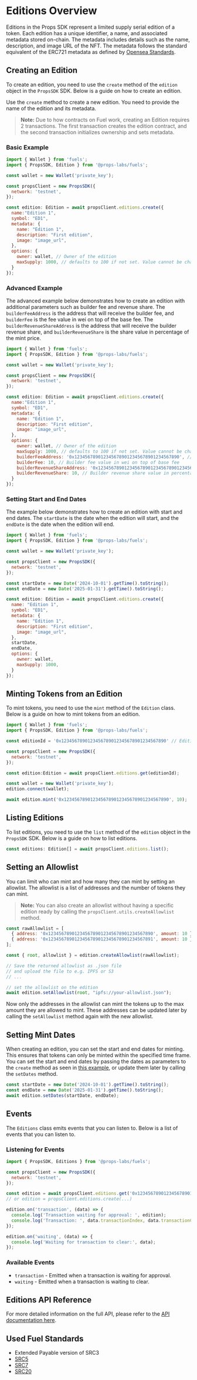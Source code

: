 # Editions Overview

Editions in the Props SDK represent a limited supply serial edition of a token. Each edition has a unique identifier, a name, and associated metadata stored on-chain. The metadata includes details such as the name, description, and image URL of the NFT. The metadata follows the standard equivalent of the ERC721 metadata as defined by [Opensea Standards](https://docs.opensea.io/docs/metadata-standards).

## Creating an Edition

To create an edition, you need to use the `create` method of the `edition` object in the `PropsSDK` SDK. Below is a guide on how to create an edition.

Use the `create` method to create a new edition. You need to provide the name of the edition and its metadata.

> **Note:** Due to how contracts on Fuel work, creating an Edition requires 2 transactions. The first transaction creates the edition contract, and the second transaction initializes ownership and sets metadata.

### Basic Example

```javascript
import { Wallet } from 'fuels';
import { PropsSDK, Edition } from '@props-labs/fuels';

const wallet = new Wallet('private_key');

const propsClient = new PropsSDK({
  network: 'testnet',
});

const edition: Edition = await propsClient.editions.create({
  name:"Edition 1",
  symbol: "ED1",
  metadata: {
    name: "Edition 1",
    description: "First edition",
    image: "image_url",
  },
  options: {
    owner: wallet, // Owner of the edition
    maxSupply: 1000, // defaults to 100 if not set. Value cannot be changed later.,
  }
});
```

### Advanced Example

The advanced example below demonstrates how to create an edition with additional parameters such as builder fee and revenue share.
The `builderFeeAddress` is the address that will receive the builder fee, and `builderFee` is the fee value in wei on top of the base fee.
The `builderRevenueShareAddress` is the address that will receive the builder revenue share, and `builderRevenueShare` is the share value in percentage of the mint price.

```javascript
import { Wallet } from 'fuels';
import { PropsSDK, Edition } from '@props-labs/fuels';

const wallet = new Wallet('private_key');

const propsClient = new PropsSDK({
  network: 'testnet',
});

const edition: Edition = await propsClient.editions.create({
  name:"Edition 1",
  symbol: "ED1",
  metadata: {
    name: "Edition 1",
    description: "First edition",
    image: "image_url",
  },
  options: {
    owner: wallet, // Owner of the edition
    maxSupply: 1000, // defaults to 100 if not set. Value cannot be changed later.,
    builderFeeAddress: '0x1234567890123456789012345678901234567890', // Address to receive the builder fee
    builderFee: 10, // Builder fee value in wei on top of base fee
    builderRevenueShareAddress: '0x1234567890123456789012345678901234567890', // Address to receive the builder revenue share
    builderRevenueShare: 10, // Builder revenue share value in percentage of mint price
  }
});
```

### Setting Start and End Dates

The example below demonstrates how to create an edition with start and end dates. The `startDate` is the date when the edition will start, and the `endDate` is the date when the edition will end.

```javascript
import { Wallet } from 'fuels';
import { PropsSDK, Edition } from '@props-labs/fuels';

const wallet = new Wallet('private_key');

const propsClient = new PropsSDK({
  network: 'testnet',
});

const startDate = new Date('2024-10-01').getTime().toString();
const endDate = new Date('2025-01-31').getTime().toString();

const edition: Edition = await propsClient.editions.create({
  name: "Edition 1",
  symbol: "ED1",
  metadata: {
    name: "Edition 1",
    description: "First edition",
    image: "image_url",
  },
  startDate,
  endDate,
  options: {
    owner: wallet,
    maxSupply: 1000,
  }
});
```


## Minting Tokens from an Edition

To mint tokens, you need to use the `mint` method of the `Edition` class. Below is a guide on how to mint tokens from an edition.

```javascript
import { Wallet } from 'fuels';
import { PropsSDK, Edition } from '@props-labs/fuels';

const editionId = '0x1234567890123456789012345678901234567890' // Edition ID aka Contract ID

const propsClient = new PropsSDK({
  network: 'testnet',
});

const edition:Edition = await propsClient.editions.get(editionId);

const wallet = new Wallet('private_key');
edition.connect(wallet);

await edition.mint('0x1234567890123456789012345678901234567890', 10);
```

## Listing Editions 

To list editions, you need to use the `list` method of the `edition` object in the `PropsSDK` SDK. Below is a guide on how to list editions.

```javascript
const editions: Edition[] = await propsClient.editions.list();
```

## Setting an Allowlist

You can limit who can mint and how many they can mint by setting an allowlist. The allowlist is a list of addresses and the number of tokens they can mint.

> **Note:** You can also create an allowlist without having a specific edition ready by calling the `propsClient.utils.createAllowlist` method.


```javascript
const rawAllowlist = [
  { address: '0x1234567890123456789012345678901234567890', amount: 10 },
  { address: '0x1234567890123456789012345678901234567891', amount: 10 },
];

const { root, allowlist } = edition.createAllowlist(rawAllowlist);

// Save the returned allowlist as .json file 
// and upload the file to e.g. IPFS or S3
// ...

// set the allowlist on the edition
await edition.setAllowlist(root, "ipfs://your-allowlist.json");
```

Now only the addresses in the allowlist can mint the tokens up to the max amount they are allowed to mint.
These addresses can be updated later by calling the `setAllowlist` method again with the new allowlist.

## Setting Mint Dates

When creating an edition, you can set the start and end dates for minting. This ensures that tokens can only be minted within the specified time frame.
You can set the start and end dates by passing the dates as parameters to the `create` method as seen in [this example](#setting-start-and-end-dates), or update them later by calling the `setDates` method.


```javascript
const startDate = new Date('2024-10-01').getTime().toString();
const endDate = new Date('2025-01-31').getTime().toString();
await edition.setDates(startDate, endDate);
```

## Events

The `Editions` class emits events that you can listen to. Below is a list of events that you can listen to.

### Listening for Events

```javascript
import { PropsSDK, Editions } from '@props-labs/fuels';

const propsClient = new PropsSDK({
  network: 'testnet',
});

const edition = await propsClient.editions.get('0x1234567890123456789012345678901234567890');
// or edition = propsClient.editions.create(...)

edition.on('transaction', (data) => {
  console.log('Transaction waiting for approval: ', edition);
  console.log('Transaction: ', data.transactionIndex, data.transactionCount, data.transactionHash);
});

edition.on('waiting', (data) => {
  console.log('Waiting for transaction to clear:', data);
});
```

### Available Events

- `transaction` - Emitted when a transaction is waiting for approval.
- `waiting` - Emitted when a transaction is waiting to clear.

## Editions API Reference

For more detailed information on the full API, please refer to the [API documentation here](/api/README.html).

## Used Fuel Standards

- Extended Payable version of SRC3
- [SRC5](https://docs.fuel.network/docs/sway-standards/src-5-ownership/)
- [SRC7](https://docs.fuel.network/docs/sway-standards/src-7-asset-metadata/)
- [SRC20](https://docs.fuel.network/docs/sway-standards/src-20-native-asset/)